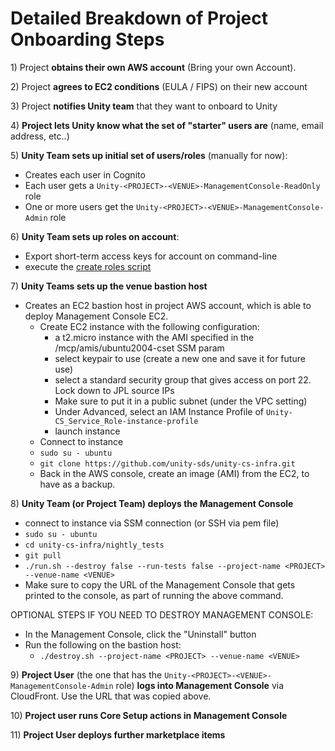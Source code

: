 # Detailed Breakdown of Project Onboarding Steps

1\) Project **obtains their own AWS account** (Bring your own Account).

2\) Project **agrees to EC2 conditions** (EULA / FIPS) on their new account

3\) Project **notifies Unity team** that they want to onboard to Unity

4\) **Project lets Unity know what the set of "starter" users are** (name, email address, etc..)

5\) **Unity Team sets up initial set of users/roles** (manually for now):

* Creates each user in Cognito
* Each user gets a `Unity-<PROJECT>-<VENUE>-ManagementConsole-ReadOnly` role
* One or more users get the `Unity-<PROJECT>-<VENUE>-ManagementConsole-Admin` role

6\) **Unity Team sets up roles on account**:

* Export short-term access keys for account on command-line
* execute the [create roles script](https://github.com/unity-sds/unity-cs-infra/blob/main/aws\_role\_create/create\_roles\_and\_policies.sh)

7\) **Unity Teams sets up the venue bastion host**

* Creates an EC2 bastion host in project AWS account, which is able to deploy Management Console EC2.
  * Create EC2 instance with the following configuration:
    * a t2.micro instance with the AMI specified in the /mcp/amis/ubuntu2004-cset SSM param
    * select keypair to use (create a new one and save it for future use)
    * select a standard security group that gives access on port 22.  Lock down to JPL source IPs
    * Make sure to put it in a public subnet (under the VPC setting)
    * Under Advanced, select an IAM Instance Profile of `Unity-CS_Service_Role-instance-profile`
    * launch instance
  * Connect to instance
  * `sudo su - ubuntu`
  * `git clone https://github.com/unity-sds/unity-cs-infra.git`
  * Back in the AWS console, create an image (AMI) from the EC2, to have as a backup.

8\) **Unity Team (or Project Team) deploys the Management Console**

* connect to instance via SSM connection (or SSH via pem file)
* `sudo su - ubuntu`
* `cd unity-cs-infra/nightly_tests`
* `git pull`
* `./run.sh --destroy false --run-tests false --project-name <PROJECT> --venue-name <VENUE>`
* Make sure to copy the URL of the Management Console that gets printed to the console, as part of running the above command.

OPTIONAL STEPS IF YOU NEED TO DESTROY MANAGEMENT CONSOLE:

* In the Management Console, click the "Uninstall" button
* Run the following on the bastion host:
  * `./destroy.sh --project-name <PROJECT> --venue-name <VENUE>`



9\) **Project User** (the one that has the `Unity-<PROJECT>-<VENUE>-ManagementConsole-Admin` role) **logs into Management Console** via CloudFront.   Use the URL that was copied above.

10\) **Project user runs Core Setup actions in Management Console**

11\) **Project User deploys further marketplace items**
